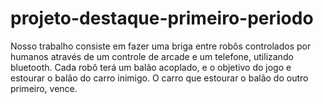 # projeto-destaque-primeiro-periodo
Nosso trabalho consiste em fazer uma briga entre robôs controlados por humanos através de um controle de arcade e um telefone, utilizando bluetooth. Cada robô terá um balão acoplado, e o objetivo do jogo e estourar o balão do carro inimigo. O carro que estourar o balão do outro primeiro, vence.
